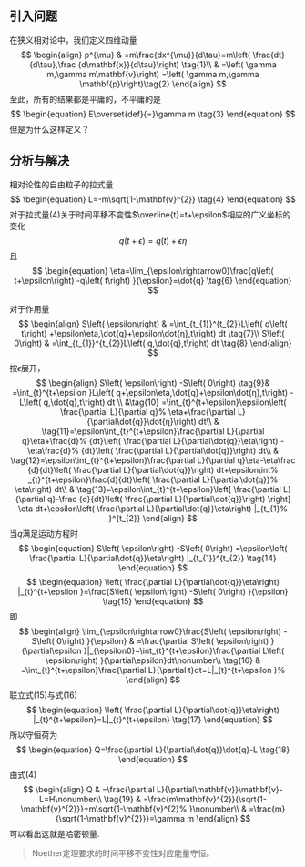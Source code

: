 ## 引入问题

在狭义相对论中，我们定义四维动量
$$
\begin{align}
p^{\mu}  &  =m\frac{dx^{\mu}}{d\tau}=m\left(  \frac{dt}{d\tau},\frac
{d\mathbf{x}}{d\tau}\right) \tag{1}\\
&  =\left(  \gamma m,\gamma m\mathbf{v}\right)  =\left(  \gamma m,\gamma
\mathbf{p}\right)\tag{2}
\end{align}
$$
至此，所有的结果都是平庸的，不平庸的是
$$
\begin{equation}
E\overset{def}{=}\gamma m \tag{3}
\end{equation}
$$
但是为什么这样定义？

## 分析与解决

相对论性的自由粒子的拉式量
$$
\begin{equation}
L=-m\sqrt{1-\mathbf{v}^{2}} \tag{4}
\end{equation}
$$
对于拉式量(4)关于时间平移不变性$\overline{t}=t+\epsilon$相应的广义坐标的变化
$$
\begin{equation}
q\left(  t+\epsilon\right)  =q\left(  t\right)  +\epsilon\eta \tag{5}
\end{equation}
$$
且
$$
\begin{equation}
\eta=\lim_{\epsilon\rightarrow0}\frac{q\left(  t+\epsilon\right)  -q\left(
t\right)  }{\epsilon}=\dot{q} \tag{6}
\end{equation}
$$

对于作用量
$$
\begin{align}
S\left(  \epsilon\right)   &  =\int_{t_{1}}^{t_{2}}L\left(  q\left(  t\right)
+\epsilon\eta,\dot{q}+\epsilon\dot{η},t\right)  dt \tag{7}\\
S\left(  0\right)   &  =\int_{t_{1}}^{t_{2}}L\left(  q,\dot{q},t\right)  dt \tag{8}
\end{align}
$$
按$\epsilon$展开，
$$
\begin{align}
S\left(  \epsilon\right)  -S\left(  0\right)    \tag{9}& =\int_{t}^{t+\epsilon
}L\left(  q+\epsilon\eta,\dot{q}+\epsilon\dot{η},t\right)  -L\left(
q,\dot{q},t\right)  dt \\
&\tag{10} =\int_{t}^{t+\epsilon}\epsilon\left(  \frac{\partial L}{\partial q}%
\eta+\frac{\partial L}{\partial\dot{q}}\dot{η}\right)  dt\\
& \tag{11}=\epsilon\int_{t}^{t+\epsilon}\frac{\partial L}{\partial q}\eta+\frac{d}%
{dt}\left(  \frac{\partial L}{\partial\dot{q}}\eta\right)  -\eta\frac{d}%
{dt}\left(  \frac{\partial L}{\partial\dot{q}}\right)  dt\\
& \tag{12}=\epsilon\int_{t}^{t+\epsilon}\frac{\partial L}{\partial q}\eta-\eta\frac
{d}{dt}\left(  \frac{\partial L}{\partial\dot{q}}\right)  dt+\epsilon\int%
_{t}^{t+\epsilon}\frac{d}{dt}\left(  \frac{\partial L}{\partial\dot{q}}%
\eta\right)  dt\\
& \tag{13}=\epsilon\int_{t}^{t+\epsilon}\left[  \frac{\partial L}{\partial q}-\frac
{d}{dt}\left(  \frac{\partial L}{\partial\dot{q}}\right)  \right]  \eta
dt+\epsilon\left(  \frac{\partial L}{\partial\dot{q}}\eta\right)  |_{t_{1}%
}^{t_{2}}
\end{align}
$$
当$q$满足运动方程时
$$
\begin{equation}
S\left(  \epsilon\right)  -S\left(  0\right)  =\epsilon\left(  \frac{\partial
L}{\partial\dot{q}}\eta\right)  |_{t_{1}}^{t_{2}} \tag{14}
\end{equation}
$$
$$
\begin{equation}
\left(  \frac{\partial L}{\partial\dot{q}}\eta\right)  |_{t}^{t+\epsilon
}=\frac{S\left(  \epsilon\right)  -S\left(  0\right)  }{\epsilon}  \tag{15}
\end{equation}
$$
即
$$
\begin{align}
\lim_{\epsilon\rightarrow0}\frac{S\left(  \epsilon\right)  -S\left(  0\right)
}{\epsilon}  & =\frac{\partial S\left(  \epsilon\right)  }{\partial\epsilon
}|_{\epsilon0}=\int_{t}^{t+\epsilon}\frac{\partial L\left(  \epsilon\right)
}{\partial\epsilon}dt\nonumber\\  \tag{16}
& =\int_{t}^{t+\epsilon}\frac{\partial L}{\partial t}dt=L|_{t}^{t+\epsilon
}%
\end{align}
$$
联立式(15)与式(16)
$$
\begin{equation}
\left(  \frac{\partial L}{\partial\dot{q}}\eta\right)  |_{t}^{t+\epsilon}=L|_{t}^{t+\epsilon}  \tag{17}
\end{equation}
$$
所以守恒荷为
$$
\begin{equation}
Q=\frac{\partial L}{\partial\dot{q}}\dot{q}-L  \tag{18}
\end{equation}
$$
由式(4)
$$
\begin{align}
Q &  =\frac{\partial L}{\partial\mathbf{v}}\mathbf{v}-L=H\nonumber\\  \tag{19}
&  =\frac{m\mathbf{v}^{2}}{\sqrt{1-\mathbf{v}^{2}}}+m\sqrt{1-\mathbf{v}^{2}%
}\nonumber\\
&  =\frac{m}{\sqrt{1-\mathbf{v}^{2}}}=\gamma m
\end{align}
$$
可以看出这就是哈密顿量.
>Noether定理要求的时间平移不变性对应能量守恒。

<!--stackedit_data:
eyJoaXN0b3J5IjpbMTcxNTczMzc1OSw5MzIwMTEsODEyMDIyND
AwLC0yMDg4NzQ2NjEyXX0=
-->